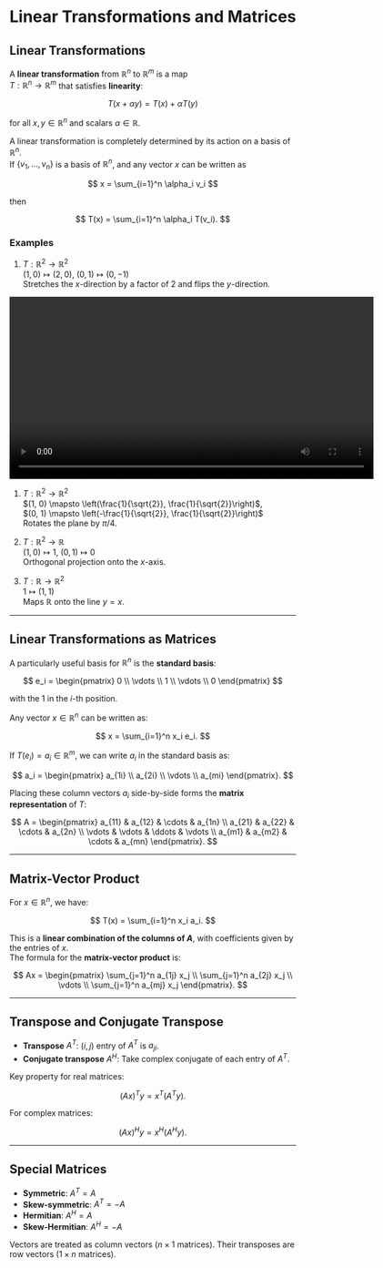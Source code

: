 # Linear Transformations and Matrices

## Linear Transformations

A **linear transformation** from $\mathbb{R}^n$ to $\mathbb{R}^m$ is a map  
$T: \mathbb{R}^n \to \mathbb{R}^m$ that satisfies **linearity**:

$$
T(x + \alpha y) = T(x) + \alpha T(y)
$$

for all $x, y \in \mathbb{R}^n$ and scalars $\alpha \in \mathbb{R}$.

A linear transformation is completely determined by its action on a basis of $\mathbb{R}^n$.  
If $\{v_1, \dots, v_n\}$ is a basis of $\mathbb{R}^n$, and any vector $x$ can be written as

$$
x = \sum_{i=1}^n \alpha_i v_i
$$

then

$$
T(x) = \sum_{i=1}^n \alpha_i T(v_i).
$$

### Examples

1. $T: \mathbb{R}^2 \to \mathbb{R}^2$  
   $(1, 0) \mapsto (2, 0)$, $(0, 1) \mapsto (0, -1)$  
   Stretches the $x$-direction by a factor of $2$ and flips the $y$-direction.

<video controls width="640">
  <source src="../_static/GridDeformationScene.mp4" type="video/mp4">
</video>   

1. $T: \mathbb{R}^2 \to \mathbb{R}^2$  
   $(1, 0) \mapsto \left(\frac{1}{\sqrt{2}}, \frac{1}{\sqrt{2}}\right)$,  
   $(0, 1) \mapsto \left(-\frac{1}{\sqrt{2}}, \frac{1}{\sqrt{2}}\right)$  
   Rotates the plane by $\pi/4$.

2. $T: \mathbb{R}^2 \to \mathbb{R}$  
   $(1, 0) \mapsto 1$, $(0, 1) \mapsto 0$  
   Orthogonal projection onto the $x$-axis.

3. $T: \mathbb{R} \to \mathbb{R}^2$  
   $1 \mapsto (1, 1)$  
   Maps $\mathbb{R}$ onto the line $y = x$.

---

## Linear Transformations as Matrices

A particularly useful basis for $\mathbb{R}^n$ is the **standard basis**:

$$
e_i =
\begin{pmatrix}
0 \\ \vdots \\ 1 \\ \vdots \\ 0
\end{pmatrix}
$$

with the $1$ in the $i$-th position.

Any vector $x \in \mathbb{R}^n$ can be written as:

$$
x = \sum_{i=1}^n x_i e_i.
$$

If $T(e_i) = a_i \in \mathbb{R}^m$, we can write $a_i$ in the standard basis as:

$$
a_i =
\begin{pmatrix}
a_{1i} \\ a_{2i} \\ \vdots \\ a_{mi}
\end{pmatrix}.
$$

Placing these column vectors $a_i$ side-by-side forms the **matrix representation** of $T$:

$$
A =
\begin{pmatrix}
a_{11} & a_{12} & \cdots & a_{1n} \\
a_{21} & a_{22} & \cdots & a_{2n} \\
\vdots & \vdots & \ddots & \vdots \\
a_{m1} & a_{m2} & \cdots & a_{mn}
\end{pmatrix}.
$$

---

## Matrix-Vector Product

For $x \in \mathbb{R}^n$, we have:

$$
T(x) = \sum_{i=1}^n x_i a_i.
$$

This is a **linear combination of the columns of $A$**, with coefficients given by the entries of $x$.  
The formula for the **matrix-vector product** is:

$$
Ax =
\begin{pmatrix}
\sum_{j=1}^n a_{1j} x_j \\
\sum_{j=1}^n a_{2j} x_j \\
\vdots \\
\sum_{j=1}^n a_{mj} x_j
\end{pmatrix}.
$$

---

## Transpose and Conjugate Transpose

- **Transpose** $A^T$: $(i, j)$ entry of $A^T$ is $a_{ji}$.
- **Conjugate transpose** $A^H$: Take complex conjugate of each entry of $A^T$.

Key property for real matrices:

$$
(Ax)^T y = x^T (A^T y).
$$

For complex matrices:

$$
(Ax)^H y = x^H (A^H y).
$$

---

## Special Matrices

- **Symmetric**: $A^T = A$
- **Skew-symmetric**: $A^T = -A$
- **Hermitian**: $A^H = A$
- **Skew-Hermitian**: $A^H = -A$

Vectors are treated as column vectors ($n \times 1$ matrices). Their transposes are row vectors ($1 \times n$ matrices).
